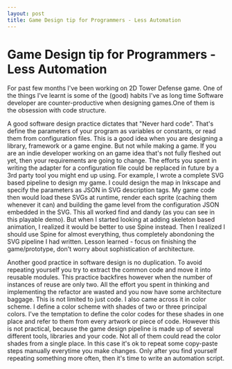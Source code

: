 ```yaml
---
layout: post
title: Game Design tip for Programmers - Less Automation
---
```


Game Design tip for Programmers - Less Automation
===

For past few months I've been working on 2D Tower Defense game. One of the things I've learnt is some of the (good) habits I've as long time Software developer are counter-productive when designing games.One of them is the obsession with code structure.

A good software design practice dictates that "Never hard code". That's define the parameters of your program as variables or constants, or read them from configuration files. This is a good idea when you are designing a library, framework or a game engine. But not while making a game. If you are an indie developer working on an game idea that's not fully fleshed out yet, then your requirements are going to change. The efforts you spent in writing the adapter for a configuration file could be replaced in future by a 3rd party tool you might end up using. For example, I wrote a complete SVG based pipeline to design my game. I could design the map in Inkscape and specify the parameters as JSON in SVG description tags. My game code then would load these SVGs at runtime, render each sprite (caching them whenever it can) and building the game level from the configuration JSON embedded in the SVG. This all worked find and dandy (as you can see in this playable demo). But when I started looking at adding skeleton based animation, I realized it would be better to use Spine instead. Then I realized I should use Spine for almost everything, thus completely abondoning the SVG pipeline I had written. Lesson learned - focus on finishing the game/prototype, don't worry about sophistication of architecture.

Another good practice in software design is no duplication. To avoid repeating yourself you try to extract the common code and move it into reusable modules. This practice backfires however when the number of instances of reuse are only two. All the effort you spent in thinking and implementing the refactor are wasted and you now have some architecture baggage. This is not limited to just code. I also came across it in color scheme. I define a color scheme with shades of two or three principal colors. I've the temptation to define the color codes for these shades in one place and refer to them from every artwork or piece of code. However this is not practical, because the game design pipeline is made up of several different tools, libraries and your code. Not all of them could read the color shades from a single place. In this case it's ok to repeat some copy-paste steps manually everytime you make changes. Only after you find yourself repeating something more often, then it's time to write an automation script.
